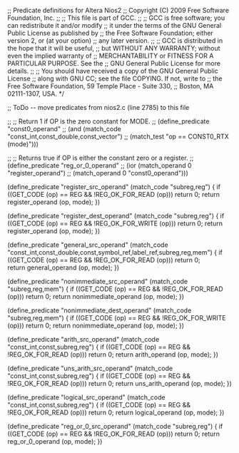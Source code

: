 ;; Predicate definitions for Altera Nios2
;; Copyright (C) 2009 Free Software Foundation, Inc.
;;
;; This file is part of GCC.
;;
;; GCC is free software; you can redistribute it and/or modify
;; it under the terms of the GNU General Public License as published by
;; the Free Software Foundation; either version 2, or (at your option)
;; any later version.
;;
;; GCC is distributed in the hope that it will be useful,
;; but WITHOUT ANY WARRANTY; without even the implied warranty of
;; MERCHANTABILITY or FITNESS FOR A PARTICULAR PURPOSE.  See the
;; GNU General Public License for more details.
;;
;; You should have received a copy of the GNU General Public License
;; along with GNU CC; see the file COPYING.  If not, write to
;; the Free Software Foundation, 59 Temple Place - Suite 330,
;; Boston, MA 02111-1307, USA.  */


;; ToDo -- move predicates from nios2.c (line 2785) to this file

;; ;; Return 1 if OP is the zero constant for MODE.
;; (define_predicate "const0_operand"
;;   (and (match_code "const_int,const_double,const_vector")
;;       (match_test "op == CONST0_RTX (mode)")))

;; ;; Returns true if OP is either the constant zero or a register.
;; (define_predicate "reg_or_0_operand"
;;   (ior (match_operand 0 "register_operand")
;;        (match_operand 0 "const0_operand")))


(define_predicate "register_src_operand"
  (match_code "subreg,reg")
{
  if ((GET_CODE (op) == REG && !REG_OK_FOR_READ (op)))
      return 0;
  return register_operand (op, mode);
})


(define_predicate "register_dest_operand"
  (match_code "subreg,reg")
{
  if ((GET_CODE (op) == REG && !REG_OK_FOR_WRITE (op)))
      return 0;
  return register_operand (op, mode);
})


(define_predicate "general_src_operand"
  (match_code "const_int,const_double,const,symbol_ref,label_ref,subreg,reg,mem")
{
  if ((GET_CODE (op) == REG && !REG_OK_FOR_READ (op)))
      return 0;           
  return general_operand (op, mode);
})


(define_predicate "nonimmediate_src_operand"
  (match_code "subreg,reg,mem")
{
  if ((GET_CODE (op) == REG && !REG_OK_FOR_READ (op)))
      return 0;
  return nonimmediate_operand (op, mode);
})


(define_predicate "nonimmediate_dest_operand"
  (match_code "subreg,reg,mem")
{
  if ((GET_CODE (op) == REG && !REG_OK_FOR_WRITE (op)))
      return 0;
  return nonimmediate_operand (op, mode);
})


(define_predicate "arith_src_operand"
 (match_code "const_int,const,subreg,reg")
{
 if ((GET_CODE (op) == REG && !REG_OK_FOR_READ (op)))
     return 0;
 return arith_operand (op, mode);
})


(define_predicate "uns_arith_src_operand"
 (match_code "const_int,const,subreg,reg")
{
 if ((GET_CODE (op) == REG && !REG_OK_FOR_READ (op)))
     return 0;
 return uns_arith_operand (op, mode);
})


(define_predicate "logical_src_operand"
 (match_code "const_int,const,subreg,reg")
{
 if ((GET_CODE (op) == REG && !REG_OK_FOR_READ (op)))
     return 0;
 return logical_operand (op, mode);
})


(define_predicate "reg_or_0_src_operand"
 (match_code "subreg,reg")
{
 if ((GET_CODE (op) == REG && !REG_OK_FOR_READ (op)))
     return 0;
 return reg_or_0_operand (op, mode);
})
